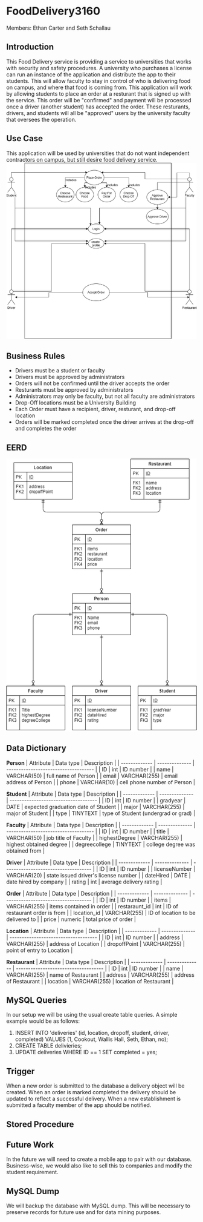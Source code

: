 # FoodDelivery3160
Members: Ethan Carter and Seth Schallau
## Introduction
This Food Delivery service is providing a service to universities that works with security and safety procedures. 
A university who purchases a license can run an instance of the application and distribute the app to their students. This will allow faculty to stay in control of who is delivering food on campus, and where that food is coming from. This application will work by allowing students to place an order at a resturant that is signed up with the service. This order will be "confirmed" and payment will be processed once a driver (another student) has accepted the order. These resturants, drivers, and students will all be "approved" users by the university faculty that oversees the operation.

## Use Case
This application will be used by universities that do not want independent contractors on campus, but still desire food delivery service.
![](images/useCase.png)
## Business Rules
* Drivers must be a student or faculty
* Drivers must be approved by administrators
* Orders will not be confirmed until the driver accepts the order
* Resturants must be approved by administrators
* Administrators may only be faculty, but not all faculty are administrators
* Drop-Off locations must be a University Building
* Each Order must have a recipient, driver, resturant, and drop-off location
* Orders will be marked completed once the driver arrives at the drop-off and completes the order


## EERD
![](images/EERD_normalized.png)

## Data Dictionary
**Person**
| Attribute     | Data type      | Description                          |
| ------------- | -------------- | ------------------------------------ |
| ID            | int            | ID number                            |
| name          | VARCHAR(50)    | full name of Person                  |
| email         | VARCHAR(255)   | email address of Person              |
| phone         | VARCHAR(10)    | cell phone number of Person          |

**Student**
| Attribute     | Data type      | Description                          |
| ------------- | -------------- | ------------------------------------ |
| ID            | int            | ID number                            |
| gradyear      | DATE           | expected graduation date of Student  |
| major         | VARCHAR(255)   | major of Student                     |
| type          | TINYTEXT       | type of Student (undergrad or grad)  |

**Faculty**
| Attribute     | Data type      | Description                          |
| ------------- | -------------- | ------------------------------------ |
| ID            | int            | ID number                            |
| title         | VARCHAR(50)    | job title of Faculty                 |
| highestDegree | VARCHAR(255)   | highest obtained degree              |
| degreecollege | TINYTEXT       | college degree was obtained from     |

**Driver**
| Attribute     | Data type      | Description                          |
| ------------- | -------------- | ------------------------------------ |
| ID            | int            | ID number                            |
| licenseNumber | VARCHAR(20)    | state issued driver's license number |
| dateHired     | DATE           | date hired by company                |
| rating        | int            | average delivery rating              |


**Order**
| Attribute     | Data type      | Description                          |
| ------------- | -------------- | ------------------------------------ |
| ID            | int            | ID number                            |
| items         | VARCHAR(255)   | items contained in order             |
| restaraunt_id | int            | ID of restaurant order is from       |
| location_id   | VARCHAR(255)   | ID of location to be delivered to    |
| price         | numeric        | total price of order                 |

**Location**
| Attribute     | Data type      | Description                          |
| ------------- | -------------- | ------------------------------------ |
| ID            | int            | ID number                            |
| address       | VARCHAR(255)   | address of Location                  |
| dropoffPoint  | VARCHAR(255)   | point of entry to Location           |

**Restaurant**
| Attribute     | Data type      | Description                          |
| ------------- | -------------- | ------------------------------------ |
| ID            | int            | ID number                            |
| name          | VARCHAR(255)   | name of Restaurant                   |
| address       | VARCHAR(255)   | address of Restaurant                |
| location      | VARCHAR(255)   | location of Restaurant               |

## MySQL Queries
In our setup we will be using the usual create table queries. A simple example would be as follows:
1. INSERT INTO 'deliveries' (id, location, dropoff, student, driver, completed) VALUES (1, Cookout, Wallis Hall, Seth, Ethan, no);
2. CREATE TABLE delivieries;
3. UPDATE deliveries WHERE ID == 1 SET completed = yes;

## Trigger
When a new order is submitted to the database a delivery object will be created. When an order is marked completed the delivery should be updated to reflect a successful delivery. When a new establishment is submitted a faculty member of the app should be notified. 

## Stored Procedure

## Future Work
In the future we will need to create a mobile app to pair with our database. Business-wise, we would also like to sell this to companies and modify the student requirement.

## MySQL Dump
We will backup the database with MySQL dump. This will be necessary to preserve records for future use and for data mining purposes.
